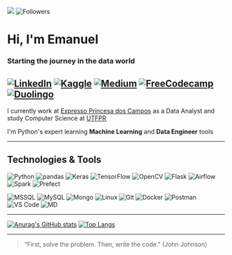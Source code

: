 ![](https://komarev.com/ghpvc/?username=almemanuel&style=social&color=000000) ![Followers](https://img.shields.io/github/followers/almemanuel?color=000000&label=Followers&logo=github&logoColor=black&style=social)
# Hi, I'm Emanuel
### Starting the journey in the data world
[![LinkedIn](https://img.shields.io/badge/LinkedIn-000000?style=for-the-badge&logo=linkedin&logoColor=white)](https://lindkedin.cm/in/almeida-emanuel)
[![Kaggle](https://img.shields.io/badge/kaggle-000000?style=for-the-badge&logo=kaggle&logoColor=white)](https://www.kaggle.com/almemanuel)
[![Medium](https://img.shields.io/badge/medium-000000?style=for-the-badge&logo=medium&logoColor=white)](https://www.kaggle.com/@ds-beyond)
[![FreeCodecamp](https://img.shields.io/badge/freecodecamp-000000?style=for-the-badge&logo=freecodecamp&logoColor=white&color=black)](https://www.freecodecamp.org/almemanuel)
[![Duolingo](https://img.shields.io/badge/Duolingo-000000?style=for-the-badge&logo=Duolingo&logoColor=white)](https://pt.duolingo.com/profile/em_alm)
---
I currently work at [Expresso Princesa dos Campos](https://www.princesadoscampos.com.br/) as a Data Analyst and study Computer Science at [UTFPR](https://utfpr.edu.br)

I'm Python's expert learning **Machine Learning** and **Data Engineer** tools

---
## Technologies & Tools
![Python](https://img.shields.io/badge/Python-000000?style=for-the-badge&logo=python&logoColor=white)
![pandas](https://img.shields.io/badge/pandas-000000?style=for-the-badge&logo=pandas&logoColor=white)
![Keras](https://img.shields.io/badge/Keras-000000?style=for-the-badge&logo=keras&logoColor=white)
![TensorFlow](https://img.shields.io/badge/TensorFlow-000000?style=for-the-badge&logo=tensorflow&logoColor=white)
![OpenCV](https://img.shields.io/badge/OpenCV-000000?style=for-the-badge&logo=OpenCV&logoColor=white)
![Flask](https://img.shields.io/badge/Flask-000000?style=for-the-badge&logo=flask&logoColor=white&color=black)
![Airflow](https://img.shields.io/badge/airflow-000000?style=for-the-badge&logo=apache-airflow&logoColor=white)
![Spark](https://img.shields.io/badge/spark-000000?style=for-the-badge&logo=apache-spark&logoColor=white)
![Prefect](https://img.shields.io/badge/prefect-000000?style=for-the-badge&logo=prefect&logoColor=white)


![MSSQL](https://img.shields.io/badge/Microsoft%20SQL%20Server-000000?style=for-the-badge&logo=microsoft%20sql%20server&logoColor=white&color=black)
![MySQL](https://img.shields.io/badge/MySQL-000000?style=for-the-badge&logo=mysql&logoColor=white&color=black)
![Mongo](https://img.shields.io/badge/MongoDB-000000?style=for-the-badge&logo=mongodb&logoColor=white&color=black)
![Linux](https://img.shields.io/badge/linux-000000?style=for-the-badge&logo=linux&logoColor=white)
![Git](https://img.shields.io/badge/git-000000?style=for-the-badge&logo=git&logoColor=white)
![Docker](https://img.shields.io/badge/Docker-000000?style=for-the-badge&logo=docker&logoColor=white&color=black)
![Postman](https://img.shields.io/badge/Postman-000000?style=for-the-badge&logo=Postman&logoColor=white)
![VS Code](https://img.shields.io/badge/VS_Code-000000?style=for-the-badge&logo=visual%20studio%20code&logoColor=white)
![MD](https://img.shields.io/badge/Markdown-000000?style=for-the-badge&logo=markdown&logoColor=white)

---
[![Anurag's GitHub stats](https://github-readme-stats.vercel.app/api?username=almemanuel&hide=stars&count_private=true&show_icons=true&theme=tokyonight&border_radius=4&custom_title=GitHub%20Stats&include_all_commits=true)](https://github.com/anuraghazra/github-readme-stats)
[![Top Langs](https://github-readme-stats.vercel.app/api/top-langs/?username=almemanuel&layout=compact&count_private=true&show_icons=true&theme=tokyonight&border_radius=4&include_all_commits=true&langs_count=10)](https://github.com/anuraghazra/github-readme-stats)

---
> “First, solve the problem. Then, write the code." (John Johnson)
